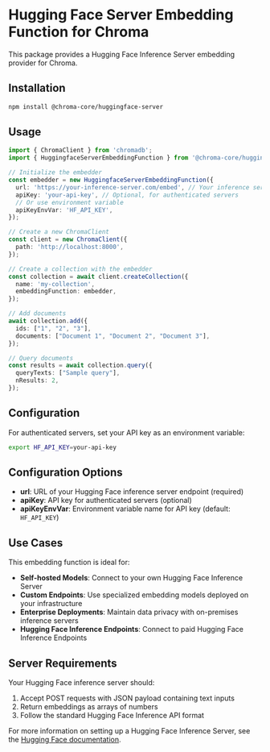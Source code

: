 # Hugging Face Server Embedding Function for Chroma

This package provides a Hugging Face Inference Server embedding provider for Chroma.

## Installation

```bash
npm install @chroma-core/huggingface-server
```

## Usage

```typescript
import { ChromaClient } from 'chromadb';
import { HuggingfaceServerEmbeddingFunction } from '@chroma-core/huggingface-server';

// Initialize the embedder
const embedder = new HuggingfaceServerEmbeddingFunction({
  url: 'https://your-inference-server.com/embed', // Your inference server endpoint
  apiKey: 'your-api-key', // Optional, for authenticated servers
  // Or use environment variable
  apiKeyEnvVar: 'HF_API_KEY',
});

// Create a new ChromaClient
const client = new ChromaClient({
  path: 'http://localhost:8000',
});

// Create a collection with the embedder
const collection = await client.createCollection({
  name: 'my-collection',
  embeddingFunction: embedder,
});

// Add documents
await collection.add({
  ids: ["1", "2", "3"],
  documents: ["Document 1", "Document 2", "Document 3"],
});

// Query documents
const results = await collection.query({
  queryTexts: ["Sample query"],
  nResults: 2,
});
```

## Configuration

For authenticated servers, set your API key as an environment variable:

```bash
export HF_API_KEY=your-api-key
```

## Configuration Options

- **url**: URL of your Hugging Face inference server endpoint (required)
- **apiKey**: API key for authenticated servers (optional)
- **apiKeyEnvVar**: Environment variable name for API key (default: `HF_API_KEY`)

## Use Cases

This embedding function is ideal for:

- **Self-hosted Models**: Connect to your own Hugging Face Inference Server
- **Custom Endpoints**: Use specialized embedding models deployed on your infrastructure
- **Enterprise Deployments**: Maintain data privacy with on-premises inference servers
- **Hugging Face Inference Endpoints**: Connect to paid Hugging Face Inference Endpoints

## Server Requirements

Your Hugging Face inference server should:
1. Accept POST requests with JSON payload containing text inputs
2. Return embeddings as arrays of numbers
3. Follow the standard Hugging Face Inference API format

For more information on setting up a Hugging Face Inference Server, see the [Hugging Face documentation](https://huggingface.co/docs/transformers/main_classes/pipelines#transformers.FeatureExtractionPipeline).
